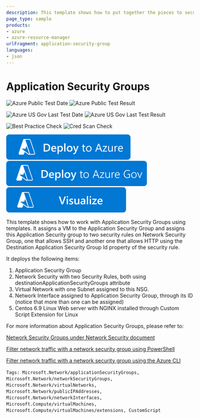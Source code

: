 ```yaml
---
description: This template shows how to put together the pieces to secure workloads using NSGs with Application Security Groups. It will deploy a Linux VM running NGINX and through the usage of Applicaton Security Groups on Network Security Groups we will allow access to ports 22 and 80 to a VM assigned to Application Security Group called webServersAsg.
page_type: sample
products:
- azure
- azure-resource-manager
urlFragment: application-security-group
languages:
- json
---
```

# Application Security Groups

![Azure Public Test Date](https://azurequickstartsservice.blob.core.windows.net/badges/quickstarts/microsoft.network/application-security-group/PublicLastTestDate.svg)
![Azure Public Test Result](https://azurequickstartsservice.blob.core.windows.net/badges/quickstarts/microsoft.network/application-security-group/PublicDeployment.svg)

![Azure US Gov Last Test Date](https://azurequickstartsservice.blob.core.windows.net/badges/quickstarts/microsoft.network/application-security-group/FairfaxLastTestDate.svg)
![Azure US Gov Last Test Result](https://azurequickstartsservice.blob.core.windows.net/badges/quickstarts/microsoft.network/application-security-group/FairfaxDeployment.svg)

![Best Practice Check](https://azurequickstartsservice.blob.core.windows.net/badges/quickstarts/microsoft.network/application-security-group/BestPracticeResult.svg)
![Cred Scan Check](https://azurequickstartsservice.blob.core.windows.net/badges/quickstarts/microsoft.network/application-security-group/CredScanResult.svg)

[![Deploy to Azure](https://raw.githubusercontent.com/Azure/azure-quickstart-templates/master/1-CONTRIBUTION-GUIDE/images/deploytoazure.svg?sanitize=true)](https://portal.azure.com/#create/Microsoft.Template/uri/https%3A%2F%2Fraw.githubusercontent.com%2FAzure%2Fazure-quickstart-templates%2Fmaster%2Fquickstarts%2Fmicrosoft.network%2Fapplication-security-group%2Fazuredeploy.json)
[![Deploy to Azure US Gov](https://raw.githubusercontent.com/Azure/azure-quickstart-templates/master/1-CONTRIBUTION-GUIDE/images/deploytoazuregov.svg?sanitize=true)](https://portal.azure.us/#create/Microsoft.Template/uri/https%3A%2F%2Fraw.githubusercontent.com%2FAzure%2Fazure-quickstart-templates%2Fmaster%2Fquickstarts%2Fmicrosoft.network%2Fapplication-security-group%2Fazuredeploy.json)
[![Visualize](https://raw.githubusercontent.com/Azure/azure-quickstart-templates/master/1-CONTRIBUTION-GUIDE/images/visualizebutton.svg?sanitize=true)](http://armviz.io/#/?load=https%3A%2F%2Fraw.githubusercontent.com%2FAzure%2Fazure-quickstart-templates%2Fmaster%2Fquickstarts%2Fmicrosoft.network%2Fapplication-security-group%2Fazuredeploy.json)

This template shows how to work with Application Security Groups using templates. It assigns a VM to the Application Security Group and assigns this Application Security group to two security rules on Network Security Group, one that allows SSH and another one that allows HTTP using the Destination Application Security Group Id property of the security rule.

It deploys the following items:
1. Application Security Group
2. Network Security with two Security Rules, both using destinationApplicationSecurityGroups attribute
3. Virtual Network with one Subnet assigned to this NSG.
4. Network Interface assigned to Application Security Group, through its ID (notice that more than one can be assigned)
5. Centos 6.9 Linux Web server with NGINX installed through Custom Script Extension for Linux

For more information about Application Security Groups, please refer to:

[Network Security Groups under Network Security document](https://docs.microsoft.com/azure/virtual-network/security-overview#application-security-groupshttps://docs.microsoft.com/azure/virtual-network/security-overview)

[Filter network traffic with a network security group using PowerShell](https://docs.microsoft.com/azure/virtual-network/tutorial-filter-network-traffic)

[Filter network traffic with a network security group using the Azure CLI](https://docs.microsoft.com/azure/virtual-network/tutorial-filter-network-traffic-cli)

`Tags: Microsoft.Network/applicationSecurityGroups, Microsoft.Network/networkSecurityGroups, Microsoft.Network/virtualNetworks, Microsoft.Network/publicIPAddresses, Microsoft.Network/networkInterfaces, Microsoft.Compute/virtualMachines, Microsoft.Compute/virtualMachines/extensions, CustomScript`
